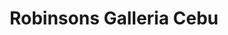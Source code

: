 ---
title: "Robinsons Galleria Cebu"
url: /cebu-city/robinsons-galleria-cebu/
shop: Einkaufszentrum
---